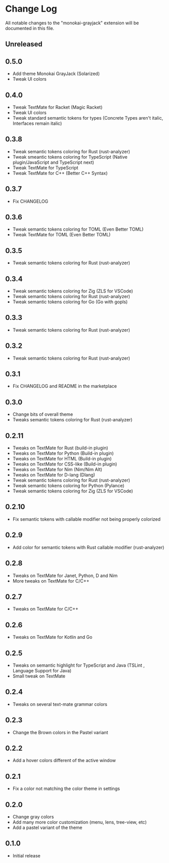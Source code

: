 # Change Log

All notable changes to the "monokai-grayjack" extension will be documented in this file.

## Unreleased

## 0.5.0

-   Add theme Monokai GrayJack (Solarized)
-   Tweak UI colors

## 0.4.0

-   Tweak TextMate for Racket (Magic Racket)
-   Tweak UI colors
-   Tweak standard semantic tokens for types (Concrete Types aren't italic, Interfaces remain italic)

## 0.3.8

-   Tweak semantic tokens coloring for Rust (rust-analyzer)
-   Tweak smeantic tokens coloring for TypeScript (Native plugin/JavaScript and TypeScript next)
-   Tweak TextMate for TypeScript
-   Tweak TextMate for C++ (Better C++ Syntax)

## 0.3.7

-   Fix CHANGELOG

## 0.3.6

-   Tweak semantic tokens coloring for TOML (Even Better TOML)
-   Tweak TextMate for TOML (Even Better TOML)

## 0.3.5

-   Tweak semantic tokens coloring for Rust (rust-analyzer)

## 0.3.4

-   Tweak semantic tokens coloring for Zig (ZLS for VSCode)
-   Tweak semantic tokens coloring for Rust (rust-analyzer)
-   Tweak semantic tokens coloring for Go (Go with gopls)

## 0.3.3

-   Tweak semantic tokens coloring for Rust (rust-analyzer)

## 0.3.2

-   Tweak semantic tokens coloring for Rust (rust-analyzer)

## 0.3.1

-   Fix CHANGELOG and README in the marketplace

## 0.3.0

-   Change bits of overall theme
-   Tweaks semantic tokens coloring for Rust (rust-analyzer)

## 0.2.11

-   Tweaks on TextMate for Rust (build-in plugin)
-   Tweaks on TextMate for Python (Build-in plugin)
-   Tweaks on TextMate for HTML (Build-in plugin)
-   Tweaks on TextMate for CSS-like (Build-in plugin)
-   Tweaks on TextMate for Nim (Nim/Nim Alt)
-   Tweaks on TextMate for D-lang (Dlang)
-   Tweak semantic tokens coloring for Rust (rust-analyzer)
-   Tweak semantic tokens coloring for Python (Pylance)
-   Tweak semantic tokens coloring for Zig (ZLS for VSCode)

## 0.2.10

-   Fix semantic tokens with callable modifier not being properly colorized

## 0.2.9

-   Add color for semantic tokens with Rust callable modifier (rust-analyzer)

## 0.2.8

-   Tweaks on TextMate for Janet, Python, D and Nim
-   More tweaks on TextMate for C/C++

## 0.2.7

-   Tweaks on TextMate for C/C++

## 0.2.6

-   Tweaks on TextMate for Kotlin and Go

## 0.2.5

-   Tweaks on semantic highlight for TypeScript and Java (TSLint , Language Support for Java)
-   Small tweak on TextMate

## 0.2.4

-   Tweaks on several text-mate grammar colors

## 0.2.3

-   Change the Brown colors in the Pastel variant

## 0.2.2

-   Add a hover colors different of the active window

## 0.2.1

-   Fix a color not matching the color theme in settings

## 0.2.0

-   Change gray colors
-   Add many more color customization (menu, lens, tree-view, etc)
-   Add a pastel variant of the theme

## 0.1.0

-   Initial release
